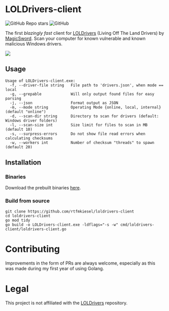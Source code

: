 # LOLDrivers-client

![GitHub Repo stars](https://img.shields.io/github/stars/rtfmkiesel/loldrivers-client) ![GitHub](https://img.shields.io/github/license/rtfmkiesel/loldrivers-client)

The first *blazingly fast* client for [LOLDrivers](https://github.com/magicsword-io/LOLDrivers) (Living Off The Land Drivers) by [MagicSword](https://www.magicsword.io/). Scan your computer for known vulnerable and known malicious Windows drivers.

![](demo.gif)

## Usage
```
Usage of LOLDrivers-client.exe:
  -f, --driver-file string   File path to 'drivers.json', when mode == local
  -g, --grepable             Will only output found files for easy parsing
  -j, --json                 Format output as JSON
  -m, --mode string          Operating Mode {online, local, internal} (default "online")
  -d, --scan-dir string      Directory to scan for drivers (default: Windows driver folders)
  -l, --scan-size int        Size limit for files to scan in MB (default 10)
  -s, --surpress-errors      Do not show file read errors when calculating checksums
  -w, --workers int          Number of checksum "threads" to spawn (default 20)
```

## Installation

### Binaries

Download the prebuilt binaries [here](https://github.com/rtfmkiesel/loldrivers-client/releases).

### Build from source

```
git clone https://github.com/rtfmkiesel/loldrivers-client
cd loldrivers-client
go mod tidy
go build -o LOLDrivers-client.exe -ldflags="-s -w" cmd/loldrivers-client/loldrivers-client.go
```

# Contributing 

Improvements in the form of PRs are always welcome, especially as this was made during my first year of using Golang. 

# Legal

This project is not affiliated with the [LOLDrivers](https://github.com/magicsword-io/LOLDrivers) repository.
